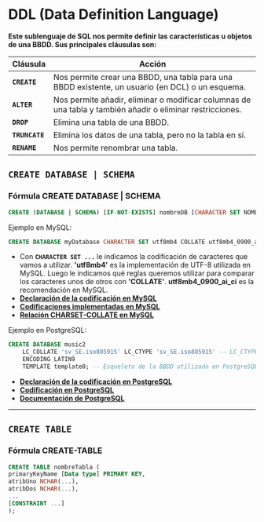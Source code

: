 # DDL (Data Definition Language)

**Este sublenguaje de SQL nos permite definir las características u objetos de una BBDD. Sus principales cláusulas son:**

Cláusula | Acción
--- | ---
**`CREATE`** | Nos permite crear una BBDD, una tabla para una BBDD existente, un usuario (en DCL) o un esquema.
**`ALTER`** | Nos permite añadir, eliminar o modificar columnas de una tabla y también añadir o eliminar restricciones.
**`DROP`** | Elimina una tabla de una BBDD.
**`TRUNCATE`** | Elimina los datos de una tabla, pero no la tabla en sí.
**`RENAME`** | Nos permite renombrar una tabla.

## **`CREATE DATABASE | SCHEMA`**

### Fórmula CREATE DATABASE | SCHEMA

```SQL
CREATE (DATABASE | SCHEMA) [IF-NOT-EXISTS] nombreDB [CHARACTER SET NOMBRE_CHARSET] [COLLATE NOMBRE_REGLAS_COMPARACIÓN];
```

Ejemplo en MySQL:

```SQL
CREATE DATABASE myDatabase CHARACTER SET utf8mb4 COLLATE utf8mb4_0900_ai_ci;
```

- Con **`CHARACTER SET ...`** le indicamos la codificación de caracteres que vamos a utilizar. **'utf8mb4'** es la implementación de
UTF-8 utilizada en MySQL. Luego le indicamos qué reglas queremos utilizar para comparar los caracteres unos de otros con **'COLLATE'**.
**utf8mb4_0900_ai_ci** es la recomendación en MySQL.
- **[Declaración de la codificación en MySQL](https://dev.mysql.com/doc/refman/8.0/en/charset-database.html)**
- **[Codificaciones implementadas en MySQL](https://dev.mysql.com/doc/refman/8.0/en/charset-unicode-sets.html)**
- **[Relación CHARSET-COLLATE en MySQL](https://stackoverflow.com/questions/341273/what-does-character-set-and-collation-mean-exactly#341333)**

Ejemplo en PostgreSQL:

```SQL
CREATE DATABASE music2
    LC_COLLATE 'sv_SE.iso885915' LC_CTYPE 'sv_SE.iso885915' -- LC_CTYPE indica la clasificación de los caracteres utilizada en la BBDD
    ENCODING LATIN9
    TEMPLATE template0; -- Esqueleto de la BBDD utilizado en PostgreSQL
```

- **[Declaración de la codificación en PostgreSQL](https://www.postgresql.org/docs/12/sql-createdatabase.html)**
- **[Codificación en PostgreSQL](https://www.postgresql.org/docs/12/multibyte.html#MULTIBYTE-CHARSET-SUPPORTED)**
- **[Documentación de PostgreSQL](https://www.postgresql.org/files/documentation/pdf/12/postgresql-12-US.pdf)**

---

## **`CREATE TABLE`**

### Fórmula CREATE-TABLE

```SQL
CREATE TABLE nombreTabla (
primaryKeyName [Data type] PRIMARY KEY,
atribUno NCHAR(...),
atribDos NCHAR(...),
...
[CONSTRAINT ...]
);
```
